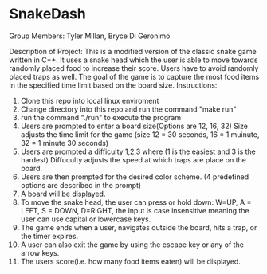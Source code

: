 # SnakeDash
Group Members: Tyler Millan, Bryce Di Geronimo

Description of Project:
This is a modified version of the classic snake game written in C++. It uses a snake head which the user is able
to move towards randomly placed food to increase their score. Users have to avoid randomly placed traps as
well. The goal of the game is to capture the most food items in the specified time limit based on the board size.
Instructions:
1. Clone this repo into local linux enviroment
2. Change directory into this repo and run the command "make run"
3. run the command "./run" to execute the program
4. Users are prompted to enter a board size(Options are 12, 16, 32)
Size adjusts the time limit for the game (size 12 = 30 seconds, 16 = 1 muinute, 32 = 1 minute 30 seconds)
5. Users are prompted a difficulty 1,2,3 where (1 is the easiest and 3 is the hardest)
Diffuculty adjusts the speed at which traps are place on the board.
6. Users are then prompted for the desired color scheme. (4 predefined options are described in the prompt)
7. A board will be displayed.
8. To move the snake head, the user can press or hold down: W=UP, A = LEFT, S = DOWN, D=RIGHT, the input is case
insensitive meaning the user can use capital or lowercase keys. 
9. The game ends when a user, navigates outside the board, hits a trap, or the timer expires.
10. A user can also exit the game by using the escape key or any of the arrow keys.
11. The users score(i.e. how many food items eaten) will be displayed.
